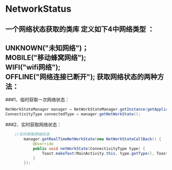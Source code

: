 # NetworkStatus
一个网络状态获取的类库
定义如下4中网络类型 ：
---
UNKNOWN("未知网络")；<br>
MOBILE("移动蜂窝网络");<br>
WIFI("wifi网络");<br>
OFFLINE("网络连接已断开");
获取网络状态的两种方法：
---
###1、临时获取一次网络状态：
```Java
NetWorkStateManager manager = NetWorkStateManager.getInstance(getApplicationContext());
ConnectivityType connectedType = manager.getNetWorkState();
```
###2、实时获取网络状态：
```Java
    //实时获取网络状态
        manager.getRealTimeNetWorkState(new NetWorkStateCallBack() {
            @Override
            public void netWorkState(ConnectivityType type) {
                Toast.makeText(MainActivity.this, type.getType(), Toast.LENGTH_SHORT).show();
            }
        });
```
